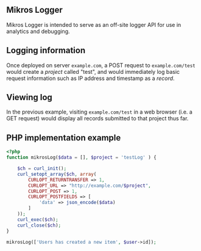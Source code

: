 ## Mikros Logger

Mikros Logger is intended to serve as an off-site logger API for use in analytics and debugging.

## Logging information

Once deployed on server `example.com`, a POST request to `example.com/test` would create a *project* called
"test", and would immediately log basic request information such as IP address and timestamp as a *record*.

## Viewing log

In the previous example, visiting `example.com/test` in a web browser (i.e. a GET request) would display all records
submitted to that project thus far.

## PHP implementation example

```php
<?php
function mikrosLog($data = [], $project = 'testLog' ) {

    $ch = curl_init();
    curl_setopt_array($ch, array(
        CURLOPT_RETURNTRANSFER => 1,
        CURLOPT_URL => "http://example.com/$project",
        CURLOPT_POST => 1,
        CURLOPT_POSTFIELDS => [
            'data' => json_encode($data)
        ]
    ));
    curl_exec($ch);
    curl_close($ch);
}

mikrosLog(['Users has created a new item', $user->id]);
```